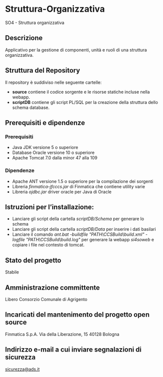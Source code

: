# Struttura-Organizzativa
SO4 - Struttura organizzativa
 
## Descrizione
Applicativo per la gestione di componenti, unità e ruoli di una struttura organizzativa.

## Struttura del Repository

Il repository è suddiviso nelle seguente cartelle:
- __source__ contiene il codice sorgente e le risorse statiche incluse nella webapp.
- __scriptDB__ contiene gli script PL/SQL per la creazione della struttura dello schema database.

## Prerequisiti e dipendenze

### Prerequisiti
- Java JDK versione 5 o superiore
- Database Oracle versione 10 o superiore
- Apache Tomcat 7.0 dalla minor 47 alla 109

### Dipendenze
- Apache ANT versione 1.5 o superiore per la compilazione dei sorgenti
- Libreria _finmatica-jfcccs.jar_ di Finmatica che contiene utility varie
- Libreria _ojdbc.jar_ driver oracle per Java di Oracle

## Istruzioni per l’installazione:

- Lanciare gli script della cartella _scriptDB/Schema_ per generare lo schema
- Lanciare gli script della cartella _scriptDB/Data_ per inserire i dati basilari
- Lanciare il comando _ant.bat -buildfile "PATH\CCSBuild\build.xml" -logfile "PATH\CCSBuild\build.log"_  per generare la webapp _si4soweb_ e copiare i file nel contesto di tomcat.

## Stato del progetto 
Stabile

## Amministrazione committente
Libero Consorzio Comunale di Agrigento

## Incaricati del mantenimento del progetto open source
Finmatica S.p.A. 
Via della Liberazione, 15
40128 Bologna

## Indirizzo e-mail a cui inviare segnalazioni di sicurezza 
sicurezza@ads.it
